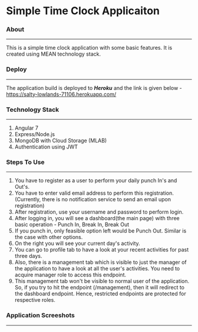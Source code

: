 Simple Time Clock Applicaiton
=============================

### About ###
-----------------------------
This is a simple time clock application with some basic features. It is created using MEAN technology stack.

### Deploy ###
-----------------------------
The application build is deployed to ***Heroku*** and the link is given below - 
https://salty-lowlands-71106.herokuapp.com/

### Technology Stack ### 
-----------------------------
1. Angular 7
2. Express/Node.js
3. MongoDB with Cloud Storage (MLAB)
4. Authentication using JWT

### Steps To Use ### 
-----------------------------
1. You have to register as a user to perform your daily punch In's and Out's. 
2. You have to enter valid email address to perform this registration. (Currently, there is no notification service to send an email upon registration)
3. After registration, use your username and password to perform login.
4. After logging in, you will see a dashboard(the main page) with three basic operation - Punch In, Break In, Break Out
5. If you punch in, only feasible option left would be Punch Out. Similar is the case with other options. 
6. On the right you will see your current day's activity.
7. You can go to profile tab to have a look at your recent activities for past three days. 
8. Also, there is a management tab which is visible to just the manager of the application to have a look at all the user's activities. You need to acquire manager role to access this endpoint. 
9. This management tab won't be visible to normal user of the application. So, if you try to hit the endpoint (/management), then it will redirect to the dashboard endpoint. Hence, restricted endpoints are protected for respective roles.

### Application Screeshots ###
-----------------------------